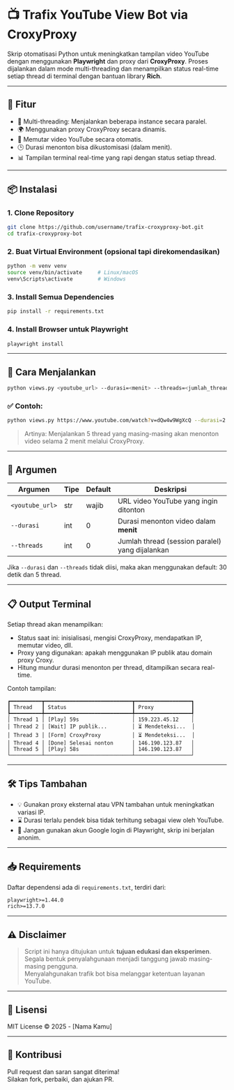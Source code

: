 
# 📺 Trafix YouTube View Bot via CroxyProxy

Skrip otomatisasi Python untuk meningkatkan tampilan video YouTube dengan menggunakan **Playwright** dan proxy dari **CroxyProxy**. Proses dijalankan dalam mode multi-threading dan menampilkan status real-time setiap thread di terminal dengan bantuan library **Rich**.

---

## 🧩 Fitur

- 🔄 Multi-threading: Menjalankan beberapa instance secara paralel.
- 🌍 Menggunakan proxy CroxyProxy secara dinamis.
- 🎥 Memutar video YouTube secara otomatis.
- 🕒 Durasi menonton bisa dikustomisasi (dalam menit).
- 📊 Tampilan terminal real-time yang rapi dengan status setiap thread.

---

## 📦 Instalasi

### 1. Clone Repository

```bash
git clone https://github.com/username/trafix-croxyproxy-bot.git
cd trafix-croxyproxy-bot
```

### 2. Buat Virtual Environment (opsional tapi direkomendasikan)

```bash
python -m venv venv
source venv/bin/activate     # Linux/macOS
venv\Scripts\activate        # Windows
```

### 3. Install Semua Dependencies

```bash
pip install -r requirements.txt
```

### 4. Install Browser untuk Playwright

```bash
playwright install
```

---

## 🚀 Cara Menjalankan

```bash
python views.py <youtube_url> --durasi=<menit> --threads=<jumlah_thread>
```

### ✅ Contoh:

```bash
python views.py https://www.youtube.com/watch?v=dQw4w9WgXcQ --durasi=2 --threads=5
```

> Artinya: Menjalankan 5 thread yang masing-masing akan menonton video selama 2 menit melalui CroxyProxy.

---

## 🔧 Argumen

| Argumen         | Tipe   | Default | Deskripsi                                       |
|-----------------|--------|---------|-------------------------------------------------|
| `<youtube_url>` | str    | wajib   | URL video YouTube yang ingin ditonton           |
| `--durasi`      | int    | 0       | Durasi menonton video dalam **menit**           |
| `--threads`     | int    | 0       | Jumlah thread (session paralel) yang dijalankan |

Jika `--durasi` dan `--threads` tidak diisi, maka akan menggunakan default: 30 detik dan 5 thread.

---

## 📋 Output Terminal

Setiap thread akan menampilkan:

- Status saat ini: inisialisasi, mengisi CroxyProxy, mendapatkan IP, memutar video, dll.
- Proxy yang digunakan: apakah menggunakan IP publik atau domain proxy Croxy.
- Hitung mundur durasi menonton per thread, ditampilkan secara real-time.

Contoh tampilan:
```
┏━━━━━━━━━━┳━━━━━━━━━━━━━━━━━━━━━━━━━━━━┳━━━━━━━━━━━━━━━━━━┓
┃ Thread   ┃ Status                     ┃ Proxy            ┃
┡━━━━━━━━━━╇━━━━━━━━━━━━━━━━━━━━━━━━━━━━╇━━━━━━━━━━━━━━━━━━┩
│ Thread 1 │ [Play] 59s                 │ 159.223.45.12    │
│ Thread 2 │ [Wait] IP publik...        │ ⏳ Mendeteksi...  │
│ Thread 3 │ [Form] CroxyProxy          │ ⏳ Mendeteksi...  │
│ Thread 4 │ [Done] Selesai nonton      │ 146.190.123.87   │
│ Thread 5 │ [Play] 58s                 │ 146.190.123.87   │
└──────────┴────────────────────────────┴──────────────────┘
```

---

## 🛠 Tips Tambahan

- 💡 Gunakan proxy eksternal atau VPN tambahan untuk meningkatkan variasi IP.
- ⌛ Durasi terlalu pendek bisa tidak terhitung sebagai view oleh YouTube.
- 🚫 Jangan gunakan akun Google login di Playwright, skrip ini berjalan anonim.

---

## 📥 Requirements

Daftar dependensi ada di `requirements.txt`, terdiri dari:

```txt
playwright>=1.44.0
rich>=13.7.0
```

---

## ⚠️ Disclaimer

> Script ini hanya ditujukan untuk **tujuan edukasi dan eksperimen**.  
> Segala bentuk penyalahgunaan menjadi tanggung jawab masing-masing pengguna.  
> Menyalahgunakan trafik bot bisa melanggar ketentuan layanan YouTube.

---

## 📄 Lisensi

MIT License © 2025 - [Nama Kamu]

---

## 🤝 Kontribusi

Pull request dan saran sangat diterima!  
Silakan fork, perbaiki, dan ajukan PR.
